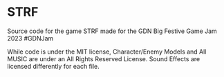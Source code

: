 # STRF
Source code for the game STRF made for the GDN Big Festive Game Jam 2023 #GDNJam

While code is under the MIT license, Character/Enemy Models and All MUSIC are under an All Rights Reserved License.
Sound Effects are licensed differently for each file.
